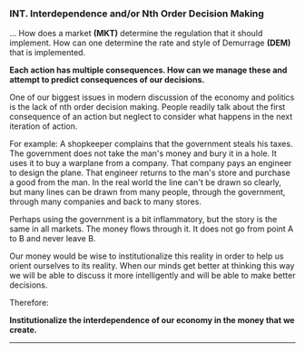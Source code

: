 
### INT. Interdependence and/or Nth Order Decision Making

... How does a market **(MKT)** determine the regulation that it should implement. How can one determine the rate and style of Demurrage **(DEM)** that is implemented.

**Each action has multiple consequences. How can we manage these and attempt to predict consequences of our decisions.**

One of our biggest issues in modern discussion of the economy and politics is the lack of nth order decision making. People readily talk about the first consequence of an action but neglect to consider what happens in the next iteration of action.

For example: A shopkeeper complains that the government steals his taxes.  The government does not take the man's money and bury it in a hole.  It uses it to buy a warplane from a company.  That company pays an engineer to design the plane.  That engineer returns to the man's store and purchase a good from the man.  In the real world the line can't be drawn so clearly, but many lines can be drawn from many people, through the government, through many companies and back to many stores.

Perhaps using the government is a bit inflammatory, but the story is the same in all markets.  The money flows through it.  It does not go from point A to B and never leave B.

Our money would be wise to institutionalize this reality in order to help us orient ourselves to its reality.  When our minds get better at thinking this way we will be able to discuss it more intelligently and will be able to make better decisions.

Therefore:

**Institutionalize the interdependence of our economy in the money that we create.**

----------


<div style='display:none;' markdown="1">
\newpage








